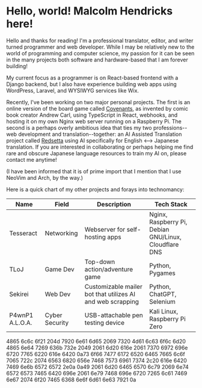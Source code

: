 # Hello, world! Malcolm Hendricks here!

Hello and thanks for reading! I'm a professional translator, editor, and writer turned programmer and web developer. While I may be relatively new to the world of programming and computer science, my passion for it can be seen in the many projects both software and hardware-based that I am forever building!

My current focus as a programmer is on React-based frontend with a Django backend, but I also have experience building web apps using WordPress, Laravel, and WYSIWYG services like Wix.

Recently, I've been working on two major personal projects. The first is an online version of the board game called [Covenants](https://github.com/Redwindmh/Covenants), as invented by comic book creator Andrew Carl, using TypeScript in React, webhooks, and hosting it on my own Nginx web server running on a Raspberry Pi. The second is a perhaps overly ambitious idea that ties my two professions--web development and translation--together: an AI Assisted Translation project called [Redsetta](https://github.com/Redwindmh/Redsetta_Stone) using AI specifically for English <--> Japanese translation. If you are interested in collaborating or perhaps helping me find rare and obscure Japanese language resources to train my AI on, please contact me anytime!

(I have been informed that it is of prime import that I mention that I use NeoVim and Arch, by the way.)

Here is a quick chart of my other projects and forays into technomancy:

| Name | Field | Description | Tech Stack |
|------|-------|-------------|------------|
|Tesseract|Networking|Webserver for self-hosting apps|Nginx, Raspberry Pi, Debian GNU/Linux, Cloudflare DNS|
|TLoJ|Game Dev|Top-down action/adventure game|Python, Pygames|
|Sekirei|Web Dev|Customizable mailer bot that utilizes AI and web scrapping|Python, ChatGPT, Selenium|
|P4wnP1 A.L.O.A.|Cyber Security|USB-attachable pen testing device| Kali Linux, Raspberry Pi Zero|



4865 6c6c 6f21 204d 7920 6e61 6d65 2069 7320 4d61 6c63 6f6c 6d20 4865 6e64 
7269 636b 732e 2049 2061 6d20 616e 2061 7370 6972 696e 6720 7765 6220 616e 
6420 0a73 6f66 7477 6172 6520 6465 7665 6c6f 7065 722c 2074 6563 6820 656e 
7468 7573 6961 7374 2c20 616e 6420 7469 6e6b 6572 6572 2e0a 0a49 2061 6d20 
6465 6570 6c79 2069 6e74 6572 6573 7465 6420 696e 2061 6e79 7468 696e 6720 
7265 6c61 7469 6e67 2074 6f20 7465 6368 6e6f 6d61 6e63 7921 0a
